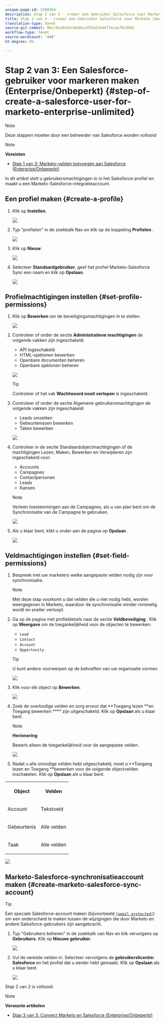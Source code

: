 ```yaml
---
unique-page-id: 2360364
description: Stap 2 van 3 - creeer een Gebruiker Salesforce voor Marketo (Onderneming/Onbeperkt) - Marketo Docs - de Documentatie van het Product
title: Stap 2 van 3 - creeer een Gebruiker Salesforce voor Marketo (Onderneming/Onbeperkt)
translation-type: tm+mt
source-git-commit: 96cc6a30c63c8e8dca793a52e4bf7ecaef8c08dc
workflow-type: tm+mt
source-wordcount: '440'
ht-degree: 0%

---
```



# Stap 2 van 3: Een Salesforce-gebruiker voor markeren maken (Enterprise/Onbeperkt) {#step-of-create-a-salesforce-user-for-marketo-enterprise-unlimited}

>[!NOTE]
>
>Deze stappen moeten door een beheerder van Salesforce worden voltooid

>[!NOTE]
>
>**Vereisten**
>
>* [Stap 1 van 3: Marketo-velden toevoegen aan Salesforce (Enterprise/Onbeperkt)](step-1-of-3-add-marketo-fields-to-salesforce-enterprise-unlimited.md)

>



In dit artikel stelt u gebruikersmachtigingen in in het Salesforce-profiel en maakt u een Marketo-Salesforce-integratieaccount.

## Een profiel maken {#create-a-profile}

1. Klik op **Instellen**.

   ![](assets/image2015-6-11-16-3a15-3a27.png)

1. Typ &quot;profielen&quot; in de zoekbalk Nav en klik op de koppeling **Profielen** .

   ![](assets/sfdc-profiles-hands.png)

1. Klik op **Nieuw**.

   ![](assets/image2014-12-9-9-3a19-3a15.png)

1. Selecteer **Standaardgebruiker**, geef het profiel Marketo-Salesforce Sync een naam en klik op **Opslaan**.

   ![](assets/image2014-12-9-9-3a19-3a22.png)

## Profielmachtigingen instellen {#set-profile-permissions}

1. Klik op **Bewerken** om de beveiligingsmachtigingen in te stellen.

   ![](assets/image2014-12-9-9-3a19-3a30.png)

1. Controleer of onder de sectie **Administratieve machtigingen** de volgende vakken zijn ingeschakeld:

   * API ingeschakeld
   * HTML-sjablonen bewerken
   * Openbare documenten beheren
   * Openbare sjablonen beheren

   ![](assets/image2014-12-9-9-3a19-3a38.png)

   >[!TIP]
   >
   >Controleer of het vak **Wachtwoord nooit verlopen** is ingeschakeld.

1. Controleer of onder de sectie Algemene gebruikersmachtigingen de volgende vakken zijn ingeschakeld:

   * Leads omzetten
   * Gebeurtenissen bewerken
   * Taken bewerken

   ![](assets/image2014-12-9-9-3a19-3a47.png)

1. Controleer in de sectie Standaardobjectmachtigingen of de machtigingen Lezen, Maken, Bewerken en Verwijderen zijn ingeschakeld voor:

   * Accounts
   * Campagnes
   * Contactpersonen
   * Leads
   * Kansen

   >[!NOTE]
   >
   >Verleen toestemmingen aan de Campagnes, als u van plan bent om de Synchronisatie van de Campagne te gebruiken.

   ![](assets/image2014-12-9-9-3a19-3a57.png)

1. Als u klaar bent, klikt u onder aan de pagina op **Opslaan** .

   ![](assets/image2014-12-9-9-3a20-3a5.png)

## Veldmachtigingen instellen {#set-field-permissions}

1. Bespreek met uw marketers welke aangepaste velden nodig zijn voor synchronisatie.

   >[!NOTE]
   >
   >Met deze stap voorkomt u dat velden die u niet nodig hebt, worden weergegeven in Marketo, waardoor de synchronisatie minder rommelig wordt en sneller verloopt.

1. Ga op de pagina met profieldetails naar de sectie **Veldbeveiliging** . Klik op **Weergave** om de toegankelijkheid voor de objecten te bewerken:

   * `Lead`
   * `Contact`
   * `Account`
   * `Opportunity`

   >[!TIP]
   >
   >U kunt andere voorwerpen op de behoeften van uw organisatie vormen.

   ![](assets/image2014-12-9-9-3a20-3a14.png)

1. Klik voor elk object op **Bewerken**.

   ![](assets/sfdc-sync-field-edit1.png)

1. Zoek de overbodige velden en zorg ervoor dat **Toegang lezen **en Toegang bewerken **** zijn uitgeschakeld. Klik op **Opslaan** als u klaar bent.

   >[!NOTE]
   >
   >**Herinnering**
   >
   >
   >Bewerk alleen de toegankelijkheid voor de aangepaste velden.

   ![](assets/sfdc-sync-field-edit2.png)

1. Nadat u alle onnodige velden hebt uitgeschakeld, moet u **Toegang lezen en Toegang **bewerken voor de volgende objectvelden inschakelen. Klik op **Opslaan** als u klaar bent.

<table> 
 <tbody> 
  <tr> 
   <th colspan="1" rowspan="1"><p>Object</p></th> 
   <th colspan="1" rowspan="1"><p>Velden</p></th> 
  </tr> 
  <tr> 
   <td colspan="1" rowspan="1"><p>Account</p></td> 
   <td colspan="1" rowspan="1"><p>Tekstveld</p></td> 
  </tr> 
  <tr> 
   <td colspan="1" rowspan="1"><p>Gebeurtenis</p></td> 
   <td colspan="1" rowspan="1"><p>Alle velden</p></td> 
  </tr> 
  <tr> 
   <td colspan="1" rowspan="1"><p>Taak</p></td> 
   <td colspan="1" rowspan="1"><p>Alle velden</p></td> 
  </tr> 
 </tbody> 
</table>

![](assets/sfdc-check-the-boxes.png)

## Marketo-Salesforce-synchronisatieaccount maken {#create-marketo-salesforce-sync-account}

>[!TIP]
>
>Een speciale Salesforce-account maken (bijvoorbeeld [`[email protected]`](http://docs.marketo.com/cdn-cgi/l/email-protection#89e4e8fbe2ecfde6c9f0e6fcfbeae6e4f9e8e7f0a7eae6e4)) om een onderscheid te maken tussen de wijzigingen die door Marketo en andere Salesforce-gebruikers zijn aangebracht.

1. Typ &quot;Gebruikers beheren&quot; in de zoekbalk van Nav en klik vervolgens op **Gebruikers**. Klik op **Nieuwe gebruiker**.

   ![](assets/sfdc-new-users.png)

1. Vul de vereiste velden in. Selecteer vervolgens de **gebruikerslicentie: Salesforce** en het profiel dat u eerder hebt gemaakt. Klik op **Opslaan** als u klaar bent.

   ![](assets/image2014-12-9-9-3a20-3a56.png)

Stap 2 van 2 is voltooid.

>[!NOTE]
>
>**Verwante artikelen**
>
>* [Stap 3 van 3: Connect Marketo en Salesforce (Enterprise/Onbeperkt)](step-3-of-3-connect-marketo-and-salesforce-enterprise-unlimited.md)

>



